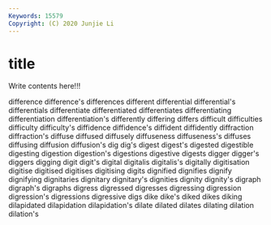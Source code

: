 ```yaml
---
Keywords: 15579
Copyright: (C) 2020 Junjie Li
---
```


# title

Write contents here!!!

difference 
difference's 
differences 
different 
differential
differential's 
differentials 
differentiate 
differentiated 
differentiates 
differentiating 
differentiation 
differentiation's 
differently 
differing
differs 
difficult 
difficulties 
difficulty 
difficulty's 
diffidence 
diffidence's 
diffident 
diffidently 
diffraction
diffraction's 
diffuse 
diffused 
diffusely 
diffuseness 
diffuseness's 
diffuses 
diffusing 
diffusion 
diffusion's
dig 
dig's 
digest 
digest's 
digested 
digestible 
digesting 
digestion 
digestion's 
digestions
digestive 
digests 
digger 
digger's 
diggers 
digging 
digit 
digit's 
digital 
digitalis
digitalis's 
digitally 
digitisation 
digitise 
digitised 
digitises 
digitising 
digits 
dignified 
dignifies
dignify 
dignifying 
dignitaries 
dignitary 
dignitary's 
dignities 
dignity 
dignity's 
digraph 
digraph's
digraphs 
digress 
digressed 
digresses 
digressing 
digression 
digression's 
digressions 
digressive 
digs
dike 
dike's 
diked 
dikes 
diking 
dilapidated 
dilapidation 
dilapidation's 
dilate 
dilated
dilates 
dilating 
dilation 
dilation's 
